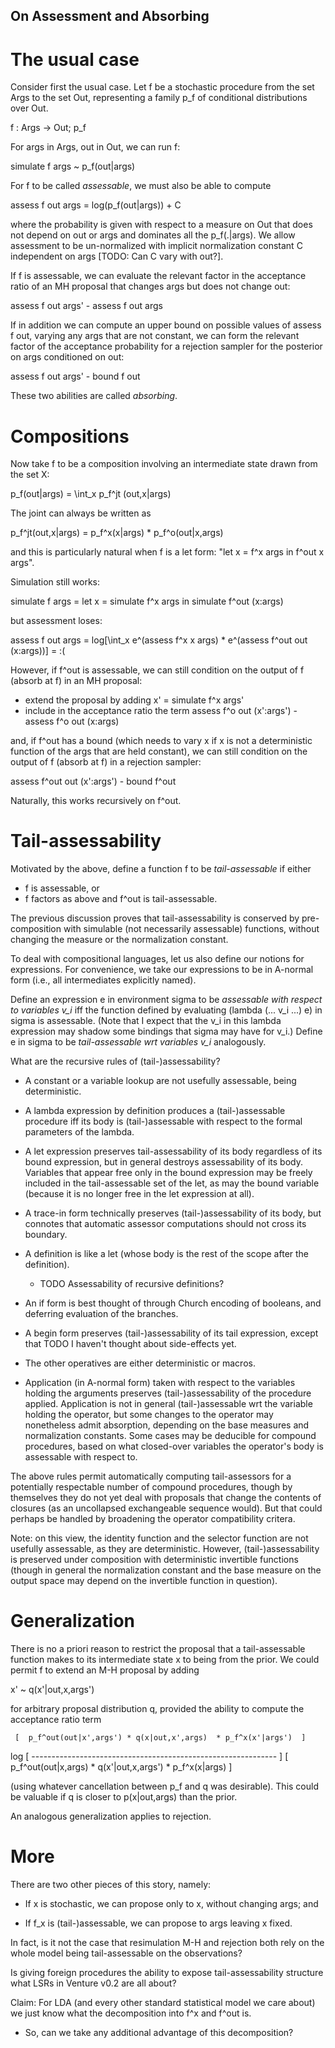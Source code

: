 On Assessment and Absorbing
---------------------------

The usual case
==============

Consider first the usual case.  Let f be a stochastic procedure from
the set Args to the set Out, representing a family p_f of conditional
distributions over Out.

  f : Args -> Out; p_f

For args in Args, out in Out, we can run f:

  simulate f args ~ p_f(out|args)

For f to be called _assessable_, we must also be able to compute

  assess f out args = log(p_f(out|args)) + C

where the probability is given with respect to a measure on Out that
does not depend on out or args and dominates all the p_f(.|args).  We
allow assessment to be un-normalized with implicit normalization
constant C independent on args [TODO: Can C vary with out?].

If f is assessable, we can evaluate the relevant factor in the
acceptance ratio of an MH proposal that changes args but does not
change out:

  assess f out args' - assess f out args

If in addition we can compute an upper bound on possible values of
assess f out, varying any args that are not constant, we can form the
relevant factor of the acceptance probability for a rejection sampler
for the posterior on args conditioned on out:

  assess f out args' - bound f out <constant args>

These two abilities are called _absorbing_.

Compositions
============

Now take f to be a composition involving an intermediate state drawn
from the set X:

  p_f(out|args) = \int_x p_f^jt (out,x|args)

The joint can always be written as

  p_f^jt(out,x|args) = p_f^x(x|args) * p_f^o(out|x,args)

and this is particularly natural when f is a let form: "let x = f^x
args in f^out x args".

Simulation still works:

  simulate f args = let x = simulate f^x args
                     in simulate f^out (x:args)

but assessment loses:

  assess f out args = log[\int_x e^(assess f^x x args) * e^(assess f^out out (x:args))] = :(

However, if f^out is assessable, we can still condition on the output
of f (absorb at f) in an MH proposal:

- extend the proposal by adding
  x' = simulate f^x args'
- include in the acceptance ratio the term
  assess f^o out (x':args') - assess f^o out (x:args)

and, if f^out has a bound (which needs to vary x if x is not a
deterministic function of the args that are held constant), we can
still condition on the output of f (absorb at f) in a rejection
sampler:

  assess f^out out (x':args') - bound f^out <constant args U x>

Naturally, this works recursively on f^out.

Tail-assessability
==================

Motivated by the above, define a function f to be _tail-assessable_ if either
- f is assessable, or
- f factors as above and f^out is tail-assessable.

The previous discussion proves that tail-assessability is conserved by
pre-composition with simulable (not necessarily assessable) functions,
without changing the measure or the normalization constant.

To deal with compositional languages, let us also define our notions
for expressions.  For convenience, we take our expressions to be in
A-normal form (i.e., all intermediates explicitly named).

Define an expression e in environment sigma to be _assessable with
respect to variables v_i_ iff the function defined by evaluating
(lambda (... v_i ...) e) in sigma is assessable.  (Note that I expect
that the v_i in this lambda expression may shadow some bindings that
sigma may have for v_i.)  Define e in sigma to be _tail-assessable wrt
variables v_i_ analogously.

What are the recursive rules of (tail-)assessability?

- A constant or a variable lookup are not usefully assessable, being
  deterministic.

- A lambda expression by definition produces a (tail-)assessable
  procedure iff its body is (tail-)assessable with respect to the
  formal parameters of the lambda.

- A let expression preserves tail-assessability of its body regardless
  of its bound expression, but in general destroys assessability of
  its body.  Variables that appear free only in the bound expression
  may be freely included in the tail-assessable set of the let, as may
  the bound variable (because it is no longer free in the let
  expression at all).

- A trace-in form technically preserves (tail-)assessability of its
  body, but connotes that automatic assessor computations should not
  cross its boundary.

- A definition is like a let (whose body is the rest of the scope
  after the definition).
  - TODO Assessability of recursive definitions?

- An if form is best thought of through Church encoding of booleans,
  and deferring evaluation of the branches.

- A begin form preserves (tail-)assessability of its tail expression,
  except that TODO I haven't thought about side-effects yet.

- The other operatives are either deterministic or macros.

- Application (in A-normal form) taken with respect to the variables
  holding the arguments preserves (tail-)assessability of the
  procedure applied.  Application is not in general (tail-)assessable
  wrt the variable holding the operator, but some changes to the
  operator may nonetheless admit absorption, depending on the base
  measures and normalization constants.  Some cases may be deducible
  for compound procedures, based on what closed-over variables the
  operator's body is assessable with respect to.

The above rules permit automatically computing tail-assessors for a
potentially respectable number of compound procedures, though by
themselves they do not yet deal with proposals that change the
contents of closures (as an uncollapsed exchangeable sequence would).
But that could perhaps be handled by broadening the operator
compatibility critera.

Note: on this view, the identity function and the selector function
are not usefully assessable, as they are deterministic.  However,
(tail-)assessability is preserved under composition with deterministic
invertible functions (though in general the normalization constant and
the base measure on the output space may depend on the invertible
function in question).

Generalization
==============

There is no a priori reason to restrict the proposal that a
tail-assessable function makes to its intermediate state x to being
from the prior.  We could permit f to extend an M-H proposal by adding

  x' ~ q(x'|out,x,args')

for arbitrary proposal distribution q, provided the ability to compute
the acceptance ratio term

     [  p_f^out(out|x',args') * q(x|out,x',args)  * p_f^x(x'|args')  ]
 log [ ------------------------------------------------------------- ]
     [   p_f^out(out|x,args)  * q(x'|out,x,args') *  p_f^x(x|args)   ]

(using whatever cancellation between p_f and q was desirable).  This
could be valuable if q is closer to p(x|out,args) than the prior.

An analogous generalization applies to rejection.

More
====

There are two other pieces of this story, namely:

- If x is stochastic, we can propose only to x, without changing args; and

- If f_x is (tail-)assessable, we can propose to args leaving x fixed.

In fact, is it not the case that resimulation M-H and rejection both
rely on the whole model being tail-assessable on the observations?

Is giving foreign procedures the ability to expose tail-assessability
structure what LSRs in Venture v0.2 are all about?

Claim: For LDA (and every other standard statistical model we care
about) we just know what the decomposition into f^x and f^out is.
- So, can we take any additional advantage of this decomposition?
